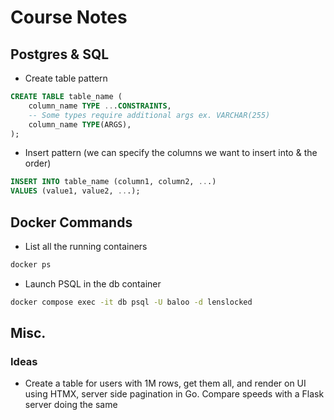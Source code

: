 # Course Notes

## Postgres & SQL

- Create table pattern
```sql
CREATE TABLE table_name (
    column_name TYPE ...CONSTRAINTS,
    -- Some types require additional args ex. VARCHAR(255)
    column_name TYPE(ARGS),
);
```
- Insert pattern (we can specify the columns we want to insert into & the order)
```sql
INSERT INTO table_name (column1, column2, ...)
VALUES (value1, value2, ...);
```

## Docker Commands
- List all the running containers
```bash
docker ps
```
- Launch PSQL in the db container
```bash 
docker compose exec -it db psql -U baloo -d lenslocked
```

## Misc.

### Ideas
- Create a table for users with 1M rows, get them all, and render on UI using HTMX, server side pagination in Go. Compare speeds with a Flask server doing the same